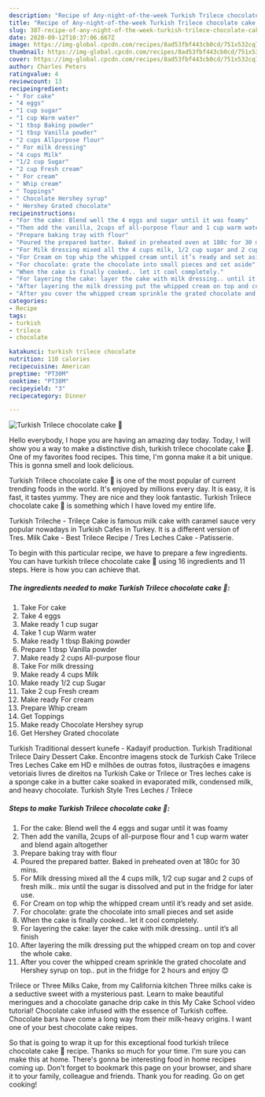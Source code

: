 ```yaml
---
description: "Recipe of Any-night-of-the-week Turkish Trilece chocolate cake 🍰"
title: "Recipe of Any-night-of-the-week Turkish Trilece chocolate cake 🍰"
slug: 307-recipe-of-any-night-of-the-week-turkish-trilece-chocolate-cake
date: 2020-09-12T10:37:06.667Z
image: https://img-global.cpcdn.com/recipes/8ad53fbf443cb0cd/751x532cq70/turkish-trilece-chocolate-cake-🍰-recipe-main-photo.jpg
thumbnail: https://img-global.cpcdn.com/recipes/8ad53fbf443cb0cd/751x532cq70/turkish-trilece-chocolate-cake-🍰-recipe-main-photo.jpg
cover: https://img-global.cpcdn.com/recipes/8ad53fbf443cb0cd/751x532cq70/turkish-trilece-chocolate-cake-🍰-recipe-main-photo.jpg
author: Charles Peters
ratingvalue: 4
reviewcount: 13
recipeingredient:
- " For cake"
- "4 eggs"
- "1 cup sugar"
- "1 cup Warm water"
- "1 tbsp Baking powder"
- "1 tbsp Vanilla powder"
- "2 cups Allpurpose flour"
- " For milk dressing"
- "4 cups Milk"
- "1/2 cup Sugar"
- "2 cup Fresh cream"
- " For cream"
- " Whip cream"
- " Toppings"
- " Chocolate Hershey syrup"
- " Hershey Grated chocolate"
recipeinstructions:
- "For the cake: Blend well the 4 eggs and sugar until it was foamy"
- "Then add the vanilla, 2cups of all-purpose flour and 1 cup warm water and blend again altogether"
- "Prepare baking tray with flour"
- "Poured the prepared batter. Baked in preheated oven at 180c for 30 mins."
- "For Milk dressing mixed all the 4 cups milk, 1/2 cup sugar and 2 cups of fresh milk.. mix until the sugar is dissolved and put in the fridge for later use."
- "For Cream on top whip the whipped cream until it’s ready and set aside."
- "For chocolate: grate the chocolate into small pieces and set aside"
- "When the cake is finally cooked.. let it cool completely."
- "For layering the cake: layer the cake with milk dressing.. until it’s all finish"
- "After layering the milk dressing put the whipped cream on top and cover the whole cake."
- "After you cover the whipped cream sprinkle the grated chocolate and Hershey syrup on top.. put in the fridge for 2 hours and enjoy 😊"
categories:
- Recipe
tags:
- turkish
- trilece
- chocolate

katakunci: turkish trilece chocolate 
nutrition: 110 calories
recipecuisine: American
preptime: "PT30M"
cooktime: "PT38M"
recipeyield: "3"
recipecategory: Dinner

---
```



![Turkish Trilece chocolate cake 🍰](https://img-global.cpcdn.com/recipes/8ad53fbf443cb0cd/751x532cq70/turkish-trilece-chocolate-cake-🍰-recipe-main-photo.jpg)

Hello everybody, I hope you are having an amazing day today. Today, I will show you a way to make a distinctive dish, turkish trilece chocolate cake 🍰. One of my favorites food recipes. This time, I'm gonna make it a bit unique. This is gonna smell and look delicious.

Turkish Trilece chocolate cake 🍰 is one of the most popular of current trending foods in the world. It's enjoyed by millions every day. It is easy, it is fast, it tastes yummy. They are nice and they look fantastic. Turkish Trilece chocolate cake 🍰 is something which I have loved my entire life.

Turkish Trileche - Trileçe Cake is famous milk cake with caramel sauce very popular nowadays in Turkish Cafes in Turkey. It is a different version of Tres. Milk Cake - Best Trilece Recipe / Tres Leches Cake - Patisserie.


To begin with this particular recipe, we have to prepare a few ingredients. You can have turkish trilece chocolate cake 🍰 using 16 ingredients and 11 steps. Here is how you can achieve that.

<!--inarticleads1-->

##### The ingredients needed to make Turkish Trilece chocolate cake 🍰:

1. Take  For cake
1. Take 4 eggs
1. Make ready 1 cup sugar
1. Take 1 cup Warm water
1. Make ready 1 tbsp Baking powder
1. Prepare 1 tbsp Vanilla powder
1. Make ready 2 cups All-purpose flour
1. Take  For milk dressing
1. Make ready 4 cups Milk
1. Make ready 1/2 cup Sugar
1. Take 2 cup Fresh cream
1. Make ready  For cream
1. Prepare  Whip cream
1. Get  Toppings
1. Make ready  Chocolate Hershey syrup
1. Get  Hershey Grated chocolate


Turkish Traditional dessert kunefe - Kadayif production. Turkish Traditional Trilece Dairy Dessert Cake. Encontre imagens stock de Turkish Cake Trilece Tres Leches Cake em HD e milhões de outras fotos, ilustrações e imagens vetoriais livres de direitos na Turkish Cake or Trilece or Tres leches cake is a sponge cake in a butter cake soaked in evaporated milk, condensed milk, and heavy chocolate. Turkish Style Tres Leches / Trilece 

<!--inarticleads2-->

##### Steps to make Turkish Trilece chocolate cake 🍰:

1. For the cake: Blend well the 4 eggs and sugar until it was foamy
1. Then add the vanilla, 2cups of all-purpose flour and 1 cup warm water and blend again altogether
1. Prepare baking tray with flour
1. Poured the prepared batter. Baked in preheated oven at 180c for 30 mins.
1. For Milk dressing mixed all the 4 cups milk, 1/2 cup sugar and 2 cups of fresh milk.. mix until the sugar is dissolved and put in the fridge for later use.
1. For Cream on top whip the whipped cream until it’s ready and set aside.
1. For chocolate: grate the chocolate into small pieces and set aside
1. When the cake is finally cooked.. let it cool completely.
1. For layering the cake: layer the cake with milk dressing.. until it’s all finish
1. After layering the milk dressing put the whipped cream on top and cover the whole cake.
1. After you cover the whipped cream sprinkle the grated chocolate and Hershey syrup on top.. put in the fridge for 2 hours and enjoy 😊


Trilece or Three Milks Cake, from my California kitchen Three milks cake is a seductive sweet with a mysterious past. Learn to make beautiful meringues and a chocolate ganache drip cake in this My Cake School video tutorial! Chocolate cake infused with the essence of Turkish coffee. Chocolate bars have come a long way from their milk-heavy origins. I want one of your best chocolate cake reipes. 

So that is going to wrap it up for this exceptional food turkish trilece chocolate cake 🍰 recipe. Thanks so much for your time. I'm sure you can make this at home. There's gonna be interesting food in home recipes coming up. Don't forget to bookmark this page on your browser, and share it to your family, colleague and friends. Thank you for reading. Go on get cooking!
